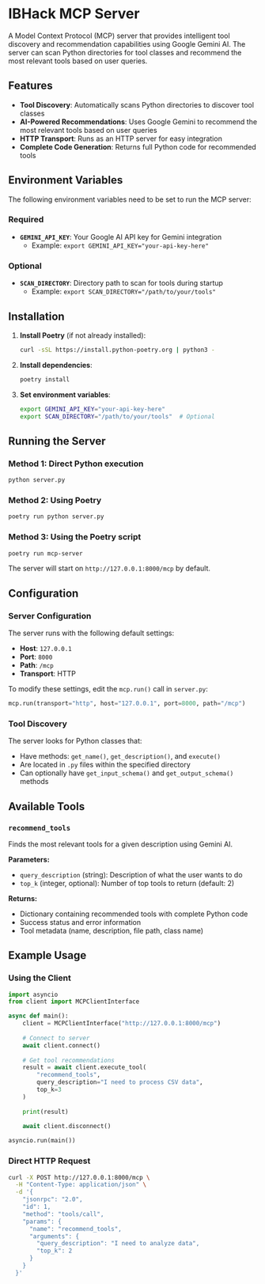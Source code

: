 # IBHack MCP Server

A Model Context Protocol (MCP) server that provides intelligent tool discovery and recommendation capabilities using Google Gemini AI. The server can scan Python directories for tool classes and recommend the most relevant tools based on user queries.

## Features

- **Tool Discovery**: Automatically scans Python directories to discover tool classes
- **AI-Powered Recommendations**: Uses Google Gemini to recommend the most relevant tools based on user queries
- **HTTP Transport**: Runs as an HTTP server for easy integration
- **Complete Code Generation**: Returns full Python code for recommended tools

## Environment Variables

The following environment variables need to be set to run the MCP server:

### Required

- **`GEMINI_API_KEY`**: Your Google AI API key for Gemini integration
  - Example: `export GEMINI_API_KEY="your-api-key-here"`

### Optional

- **`SCAN_DIRECTORY`**: Directory path to scan for tools during startup
  - Example: `export SCAN_DIRECTORY="/path/to/your/tools"`

## Installation

1. **Install Poetry** (if not already installed):
   ```bash
   curl -sSL https://install.python-poetry.org | python3 -
   ```

2. **Install dependencies**:
   ```bash
   poetry install
   ```

3. **Set environment variables**:
   ```bash
   export GEMINI_API_KEY="your-api-key-here"
   export SCAN_DIRECTORY="/path/to/your/tools"  # Optional
   ```

## Running the Server

### Method 1: Direct Python execution
```bash
python server.py
```

### Method 2: Using Poetry
```bash
poetry run python server.py
```

### Method 3: Using the Poetry script
```bash
poetry run mcp-server
```

The server will start on `http://127.0.0.1:8000/mcp` by default.

## Configuration

### Server Configuration
The server runs with the following default settings:
- **Host**: `127.0.0.1`
- **Port**: `8000`
- **Path**: `/mcp`
- **Transport**: HTTP

To modify these settings, edit the `mcp.run()` call in `server.py`:
```python
mcp.run(transport="http", host="127.0.0.1", port=8000, path="/mcp")
```

### Tool Discovery
The server looks for Python classes that:
- Have methods: `get_name()`, `get_description()`, and `execute()`
- Are located in `.py` files within the specified directory
- Can optionally have `get_input_schema()` and `get_output_schema()` methods

## Available Tools

### `recommend_tools`
Finds the most relevant tools for a given description using Gemini AI.

**Parameters:**
- `query_description` (string): Description of what the user wants to do
- `top_k` (integer, optional): Number of top tools to return (default: 2)

**Returns:**
- Dictionary containing recommended tools with complete Python code
- Success status and error information
- Tool metadata (name, description, file path, class name)

## Example Usage

### Using the Client
```python
import asyncio
from client import MCPClientInterface

async def main():
    client = MCPClientInterface("http://127.0.0.1:8000/mcp")
    
    # Connect to server
    await client.connect()
    
    # Get tool recommendations
    result = await client.execute_tool(
        "recommend_tools",
        query_description="I need to process CSV data",
        top_k=3
    )
    
    print(result)
    
    await client.disconnect()

asyncio.run(main())
```

### Direct HTTP Request
```bash
curl -X POST http://127.0.0.1:8000/mcp \
  -H "Content-Type: application/json" \
  -d '{
    "jsonrpc": "2.0",
    "id": 1,
    "method": "tools/call",
    "params": {
      "name": "recommend_tools",
      "arguments": {
        "query_description": "I need to analyze data",
        "top_k": 2
      }
    }
  }'
```